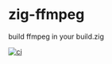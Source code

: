 # zig-ffmpeg
build ffmpeg in your build.zig

[![ci](https://github.com/mattnite/zig-ffmpeg/actions/workflows/ci.yml/badge.svg)](https://github.com/mattnite/zig-ffmpeg/actions/workflows/ci.yml)
